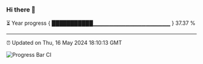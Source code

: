 ### Hi there 👋

⏳ Year progress { ███████████▁▁▁▁▁▁▁▁▁▁▁▁▁▁▁▁▁▁▁ } 37.37 %

---

⏰ Updated on Thu, 16 May 2024 18:10:13 GMT

![Progress Bar CI](https://github.com/Shyam-Makwana/GitHub-Actions-Demo/workflows/Progress%20Bar%20CI/badge.svg)
